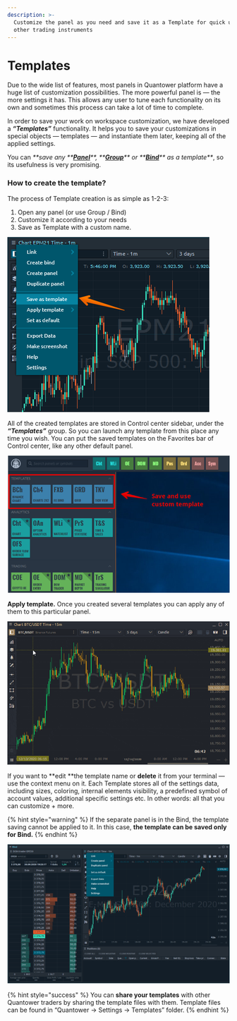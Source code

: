 ```yaml
---
description: >-
  Customize the panel as you need and save it as a Template for quick use for
  other trading instruments
---
```


# Templates

Due to the wide list of features, most panels in Quantower platform have a huge list of customization possibilities. The more powerful panel is — the more settings it has. This allows any user to tune each functionality on its own and sometimes this process can take a lot of time to complete.

In order to save your work on workspace customization, we have developed a _**“Templates”**_ functionality. It helps you to save your customizations in special objects — templates — and instantiate them later, keeping all of the applied settings.

You can _**save any **_[_**Panel**_](standalone-panels.md)_**, **_[_**Group**_](group-of-panels.md)_** or **_[_**Bind**_](binds.md)_** as a template**_, so its usefulness is very promising.

### How to create the template?

The process of Template creation is as simple as 1-2-3: 

1. Open any panel (or use Group / Bind)
2. Customize it according to your needs
3. Save as Template with a custom name.

![“Save as template” option in panel’s context menu](<../.gitbook/assets/image (135).png>)

All of the created templates are stored in Control center sidebar, under the _**“Templates”**_ group. So you can launch any template from this place any time you wish. You can put the saved templates on the Favorites bar of Control center, like any other default panel.

![Templates section in Control center sidebar](../.gitbook/assets/templates.png)

**Apply template.** Once you created several templates you can apply any of them to this particular panel.

![](../.gitbook/assets/templates.gif)

If you want to **edit **the template name or **delete** it from your terminal — use the context menu on it. Each Template stores all of the settings data, including sizes, coloring, internal elements visibility, a predefined symbol of account values, additional specific settings etc. In other words: all that you can customize + more.

{% hint style="warning" %}
If the separate panel is in the Bind, the template saving cannot be applied to it. In this case, **the template can be saved only for Bind.**
{% endhint %}

![](<../.gitbook/assets/image (50).png>)

{% hint style="success" %}
You can **share your templates** with other Quantower traders by sharing the template files with them. Template files can be found in “Quantower -> Settings -> Templates” folder.
{% endhint %}

